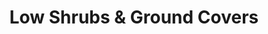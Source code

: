 ---
file: low-shrubs-and-ground-covers
title: Low Shrubs & Ground Covers
cover: i-low.jpg
permalink: /inventory/low-shrubs-and-ground-covers
---